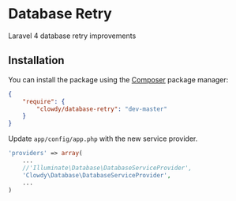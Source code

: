 Database Retry
===============

Laravel 4 database retry improvements

## Installation

You can install the package using the [Composer](https://getcomposer.org/) package manager:

```json
{
    "require": {
        "clowdy/database-retry": "dev-master"
    }
}
```

Update `app/config/app.php` with the new service provider.

```php
'providers' => array(
    ...
    //'Illuminate\Database\DatabaseServiceProvider',
    'Clowdy\Database\DatabaseServiceProvider',
    ...
)
```
